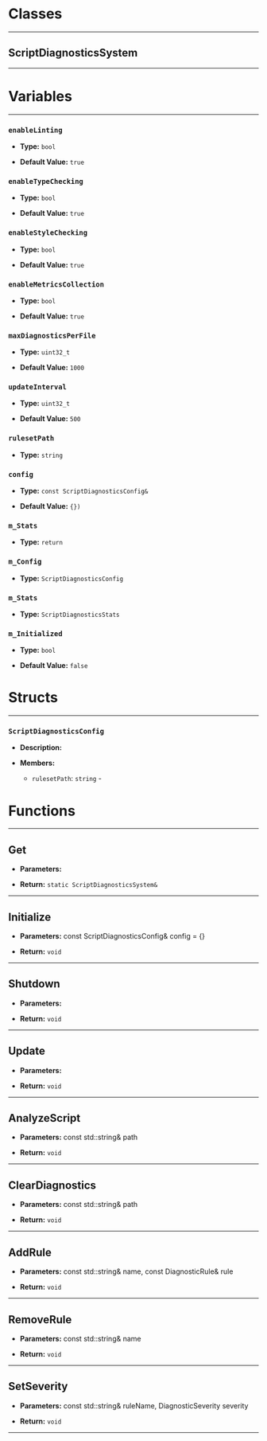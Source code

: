 # Classes
---

## ScriptDiagnosticsSystem
---




# Variables
---

### `enableLinting`

- **Type:** `bool`

- **Default Value:** `true`



### `enableTypeChecking`

- **Type:** `bool`

- **Default Value:** `true`



### `enableStyleChecking`

- **Type:** `bool`

- **Default Value:** `true`



### `enableMetricsCollection`

- **Type:** `bool`

- **Default Value:** `true`



### `maxDiagnosticsPerFile`

- **Type:** `uint32_t`

- **Default Value:** `1000`



### `updateInterval`

- **Type:** `uint32_t`

- **Default Value:** `500`



### `rulesetPath`

- **Type:** `string`



### `config`

- **Type:** `const ScriptDiagnosticsConfig&`

- **Default Value:** `{})`



### `m_Stats`

- **Type:** `return`



### `m_Config`

- **Type:** `ScriptDiagnosticsConfig`



### `m_Stats`

- **Type:** `ScriptDiagnosticsStats`



### `m_Initialized`

- **Type:** `bool`

- **Default Value:** `false`




# Structs
---

### `ScriptDiagnosticsConfig`

- **Description:** 

- **Members:**

  - `rulesetPath`: `string` - 




# Functions
---

## Get



- **Parameters:** 

- **Return:** `static ScriptDiagnosticsSystem&`

---

## Initialize



- **Parameters:** const ScriptDiagnosticsConfig& config = {}

- **Return:** `void`

---

## Shutdown



- **Parameters:** 

- **Return:** `void`

---

## Update



- **Parameters:** 

- **Return:** `void`

---

## AnalyzeScript



- **Parameters:** const std::string& path

- **Return:** `void`

---

## ClearDiagnostics



- **Parameters:** const std::string& path

- **Return:** `void`

---

## AddRule



- **Parameters:** const std::string& name, const DiagnosticRule& rule

- **Return:** `void`

---

## RemoveRule



- **Parameters:** const std::string& name

- **Return:** `void`

---

## SetSeverity



- **Parameters:** const std::string& ruleName, DiagnosticSeverity severity

- **Return:** `void`

---
